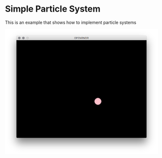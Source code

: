# Simple Particle System

This is an example that shows how to implement particle systems

![axis](screenshot.png)
